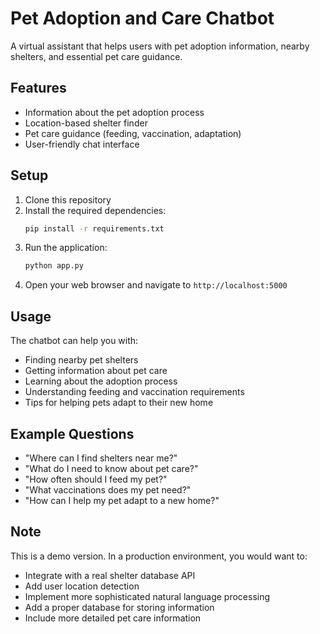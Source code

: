 # Pet Adoption and Care Chatbot

A virtual assistant that helps users with pet adoption information, nearby shelters, and essential pet care guidance.

## Features

- Information about the pet adoption process
- Location-based shelter finder
- Pet care guidance (feeding, vaccination, adaptation)
- User-friendly chat interface

## Setup

1. Clone this repository
2. Install the required dependencies:
   ```bash
   pip install -r requirements.txt
   ```
3. Run the application:
   ```bash
   python app.py
   ```
4. Open your web browser and navigate to `http://localhost:5000`

## Usage

The chatbot can help you with:
- Finding nearby pet shelters
- Getting information about pet care
- Learning about the adoption process
- Understanding feeding and vaccination requirements
- Tips for helping pets adapt to their new home

## Example Questions

- "Where can I find shelters near me?"
- "What do I need to know about pet care?"
- "How often should I feed my pet?"
- "What vaccinations does my pet need?"
- "How can I help my pet adapt to a new home?"

## Note

This is a demo version. In a production environment, you would want to:
- Integrate with a real shelter database API
- Add user location detection
- Implement more sophisticated natural language processing
- Add a proper database for storing information
- Include more detailed pet care information